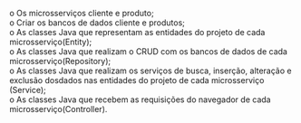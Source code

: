 o Os microsserviços cliente e produto; <br>
o Criar os bancos de dados cliente e produtos;  <br>
o As   classes   Java   que   representam   as   entidades   do   projeto   de   cada   microsserviço(Entity); <br>
o As classes Java que realizam o CRUD com os bancos de dados de cada microsserviço(Repository); <br>
o As classes Java que realizam os serviços de busca, inserção, alteração e exclusão dosdados nas entidades do projeto de cada microsserviço (Service); <br>
o As   classes   Java   que   recebem   as   requisições   do   navegador  de   cada   microsserviço(Controller).
